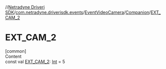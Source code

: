//[Netradyne Driveri SDK](../../../index.md)/[com.netradyne.driverisdk.events](../../index.md)/[EventVideoCamera](../index.md)/[Companion](index.md)/[EXT_CAM_2](-e-x-t_-c-a-m_2.md)



# EXT_CAM_2  
[common]  
Content  
const val [EXT_CAM_2](-e-x-t_-c-a-m_2.md): [Int](https://kotlinlang.org/api/latest/jvm/stdlib/kotlin/-int/index.html) = 5  



